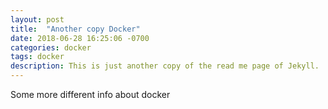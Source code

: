 ```yaml
---
layout: post
title:  "Another copy Docker"
date: 2018-06-28 16:25:06 -0700
categories: docker
tags: docker
description: This is just another copy of the read me page of Jekyll.
---
```


Some more different info about docker